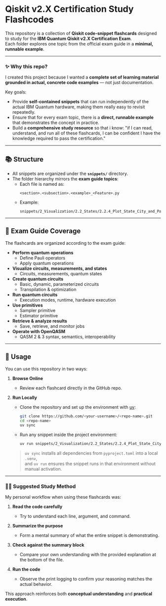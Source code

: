 # Qiskit v2.X Certification Study Flashcodes

This repository is a collection of **Qiskit code-snippet flashcards** designed to study for the **IBM Quantum Qiskit v2.X Certification Exam**.  
Each folder explores one topic from the official exam guide in a **minimal, runnable example**.

---

### ✨ Why this repo?

I created this project because I wanted a **complete set of learning material grounded in actual, concrete code examples** — not just documentation.  

Key goals:  
- Provide **self-contained snippets** that can run independently of the actual IBM Quantum hardware, making them really easy to revisit repeatedly.  
- Ensure that for every exam topic, there is a **direct, runnable example** that demonstrates the concept in practice.  
- Build a **comprehensive study resource** so that i know: "if I can read, understand, and run all of these flashcards, I can be confident I have the knowledge required to pass the certification."  

---

## 📚 Structure

- All snippets are organized under the **`snippets/`** directory.  
- The folder hierarchy mirrors the **exam guide topics**:
  - Each file is named as:  
    ```
    <section>.<subsection>.<example>_<Feature>.py
    ```
  - Example:  
    ```
    snippets/2_Visualization/2.2_States/2.2.4_Plot_State_City_and_PauliVec.py
    ```

---

## 🧩 Exam Guide Coverage

The flashcards are organized according to the exam guide:

- **Perform quantum operations**
  - Define Pauli operators
  - Apply quantum operations  
- **Visualize circuits, measurements, and states**
  - Circuits, measurements, quantum states  
- **Create quantum circuits**
  - Basic, dynamic, parameterized circuits  
  - Transpilation & optimization  
- **Run quantum circuits**
  - Execution modes, runtime, hardware execution  
- **Use primitives**
  - Sampler primitive  
  - Estimator primitive  
- **Retrieve & analyze results**
  - Save, retrieve, and monitor jobs  
- **Operate with OpenQASM**
  - QASM 2 & 3 syntax, semantics, interoperability  

---

## 🚀 Usage

You can use this repository in two ways:

1. **Browse Online**  
   - Review each flashcard directly in the GitHub repo.

2. **Run Locally**  
   - Clone the repository and set up the environment with [uv](https://docs.astral.sh/uv/):
     ```bash
     git clone https://github.com/<your-username>/<repo-name>.git
     cd <repo-name>
     uv sync
     ```
   - Run any snippet inside the project environment:
     ```bash
     uv run snippets/2_Visualization/2.2_States/2.2.4_Plot_State_City_and_PauliVec.py
     ```

   > `uv sync` installs all dependencies from `pyproject.toml` into a local `.venv`,  
   > and `uv run` ensures the snippet runs in that environment without manual activation.


---

### 🧑‍🎓 Suggested Study Method

My personal workflow when using these flashcards was:

1. **Read the code carefully**  
   - Try to understand each line, argument, and command.  

2. **Summarize the purpose**  
   - Form a mental summary of what the entire snippet is demonstrating.  

3. **Check against the summary block**  
   - Compare your own understanding with the provided explanation at the bottom of the file.  

4. **Run the code**  
   - Observe the print logging to confirm your reasoning matches the actual behavior.  

This approach reinforces both **conceptual understanding** and **practical execution**.  
